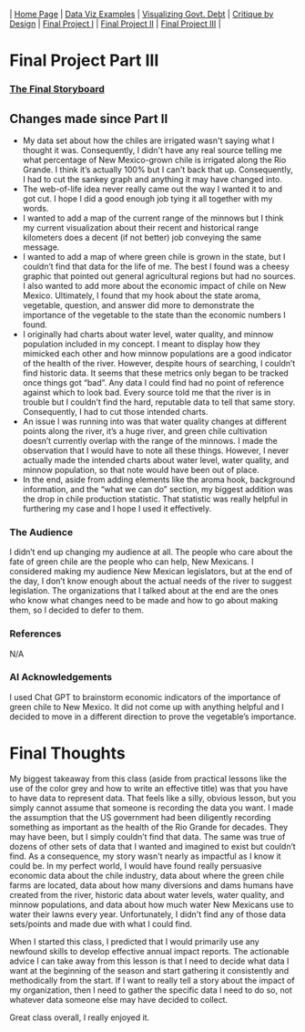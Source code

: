 | [Home Page](https://arianagant.github.io/Telling-Stories-with-Data-Portfolio/) | [Data Viz Examples](dataviz-examples) | [Visualizing Govt. Debt](visualizing-government-debt) | [Critique by Design](critique-by-design) | [Final Project I](final-project-part-one) | [Final Project II](final-project-part-two) | [Final Project III](final-project-part-three) |

# Final Project Part III

### [The Final Storyboard](https://carnegiemellon.shorthandstories.com/you-should-care-about-the-silvery-minnow/index.html)

## Changes made since Part II

- My data set about how the chiles are irrigated wasn't saying what I thought it was. Consequently, I didn't have any real source telling me what percentage of New Mexico-grown chile is irrigated along the Rio Grande. I think it’s actually 100% but I can't back that up. Consequently, I had to cut the sankey graph and anything it may have changed into.
- The web-of-life idea never really came out the way I wanted it to and got cut. I hope I did a good enough job tying it all together with my words.
- I wanted to add a map of the current range of the minnows but I think my current visualization about their recent and historical range kilometers does a decent (if not better) job conveying the same message. 
- I wanted to add a map of where green chile is grown in the state, but I couldn’t find that data for the life of me. The best I found was a cheesy graphic that pointed out general agricultural regions but had no sources. I also wanted to add more about the economic impact of chile on New Mexico. Ultimately, I found that my hook about the state aroma, vegetable, question, and answer did more to demonstrate the importance of the vegetable to the state than the economic numbers I found. 
- I originally had charts about water level, water quality, and minnow population included in my concept. I meant to display how they mimicked each other and how minnow populations are a good indicator of the health of the river. However, despite hours of searching, I couldn’t find historic data. It seems that these metrics only began to be tracked once things got “bad”. Any data I could find had no point of reference against which to look bad. Every source told me that the river is in trouble but I couldn’t find the hard, reputable data to tell that same story. Consequently, I had to cut those intended charts. 
- An issue I was running into was that water quality changes at different points along the river, it’s a huge river, and green chile cultivation doesn’t currently overlap with the range of the minnows. I made the observation that I would have to note all these things. However, I never actually made the intended charts about water level, water quality, and minnow population, so that note would have been out of place. 
- In the end, aside from adding elements like the aroma hook, background information, and the “what we can do” section, my biggest addition was the drop in chile production statistic. That statistic was really helpful in furthering my case and I hope I used it effectively. 

### The Audience

I didn’t end up changing my audience at all. The people who care about the fate of green chile are the people who can help, New Mexicans. I considered making my audience New Mexican legislators, but at the end of the day, I don’t know enough about the actual needs of the river to suggest legislation. The organizations that I talked about at the end are the ones who know what changes need to be made and how to go about making them, so I decided to defer to them.

### References
N/A

### AI Acknowledgements
I used Chat GPT to brainstorm economic indicators of the importance of green chile to New Mexico. It did not come up with anything helpful and I decided to move in a different direction to prove the vegetable’s importance. 

# Final Thoughts

My biggest takeaway from this class (aside from practical lessons like the use of the color grey and how to write an effective title) was that you have to have data to represent data. That feels like a silly, obvious lesson, but you simply cannot assume that someone is recording the data you want. I made the assumption that the US government had been diligently recording something as important as the health of the Rio Grande for decades. They may have been, but I simply couldn’t find that data. The same was true of dozens of other sets of data that I wanted and imagined to exist but couldn’t find. As a consequence, my story wasn't nearly as impactful as I know it could be. In my perfect world, I would have found really persuasive economic data about the chile industry, data about where the green chile farms are located, data about how many diversions and dams humans have created from the river, historic data about water levels, water quality, and minnow populations, and data about how much water New Mexicans use to water their lawns every year. Unfortunately, I didn't find any of those data sets/points and made due with what I could find.

When I started this class, I predicted that I would primarily use any newfound skills to develop effective annual impact reports. The actionable advice I can take away from this lesson is that I need to decide what data I want at the beginning of the season and start gathering it consistently and methodically from the start. If I want to really tell a story about the impact of my organization, then I need to gather the specific data I need to do so, not whatever data someone else may have decided to collect. 

Great class overall, I really enjoyed it.

